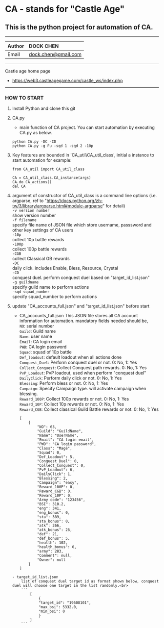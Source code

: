 # CA - stands for "Castle Age"
## This is the python project for automation of CA.
***
|Author|DOCK CHEN|
|:---|:---|
|Email|dock.chen@gmail.com|
***
Castle age home page 
- https://web3.castleagegame.com/castle_ws/index.php
***
### HOW TO START
1. Install Python and clone this git
2. CA.py 
    - main function of CA project. You can start automation by executing CA.py as below.<br>
    ```
    python CA.py -DC -CD
    python CA.py -g Fu -sqd 1 -sqd 2 -10p
    ```
3. Key features are bounded in 'CA_util\CA_util_class', initial a instance to start automation
    for example: <br>
    ```
    from CA_util import CA_util_class
    
    CA = CA_util_class.CA_instance(args)
    CA.do_CA_actions()
    del CA
    ```

4. argument of constructor of CA_util_class is a command line options (i.e. argparse, ref to "https://docs.python.org/zh-tw/3/library/argparse.html#module-argparse" for detail)<br>
    `-v version number`<br>
        show version number<br>
    `-f filename`<br>
        specify file name of JSON file which store username, passsword and other key settings of CA users<br>
    `-10p` <br>
    collect 10p battle rewards<br>
    `-100p` <br>
    collect 100p battle rewards<br>
    `-CGB` <br>
    collect Classical GB rewards<br>
    `-DC` <br>
    daily click. includes Enable, Bless, Resource, Crystal    <br>
    `-CD`<br>
    conquest duel. perform conquest duel based on "target_id_list.json"<br>
    `-g guildname`<br>
    specify guild name to perform actions<br>
    `-sqd squad_number`<br>
    specify squad_number to perform actions<br>

5. update "CA_accounts_full.json" and "target_id_list.json" before start<br>
    - CA_accounts_full.json
        This JSON file stores all CA account information for automation. mandatory fields needed should be,<br>
        `NO`: serial number<br>
        `Guild`: Guild name<br>
        `Name`: user name<br>
        `Email`: CA login email<br>
        `PWD`: CA login password<br>
        `Squad`: squad of 10p battle<br>
        `Def_loadout`: default loadout when all actions done<br>
        `Conquest_Duel`: Perform conquest duel or not. 0: No, 1: Yes<br>
        `Collect_Conquest`: Collect Conquest path rewards. 0: No, 1: Yes<br>
        `PvP_Loadout`: PvP loadout, used when perform "conquest duel"<br>
        `DailyClick`: Perform daily click or not. 0: No, 1: Yes<br>
        `Blessing`: Perform bless or not. 0: No, 1: Yes<br>
        `Campaign`: Specify Campaign type. will activate campaign when blessing.<br>
        `Reward_100P`: Collect 100p rewards or not. 0: No, 1: Yes<br>
        `Reward_10P`: Collect 10p rewards or not. 0: No, 1: Yes<br>
        `Reward_CGB`: Collect classical Guild Battle rewards or not. 0: No, 1: Yes<br>
        ```
        [
            {
                "NO": 63,
                "Guild": "GuildName",
                "Name": "UserName",
                "Email": "CA login email",
                "PWD": "CA login password",
                "Class": "Mage",
                "Squad": 0,
                "Def_Loadout": 5,
                "Conquest_Duel": 0,
                "Collect_Conquest": 0,
                "PvP_Loadout": 6,
                "DailyClick": 1,
                "Blessing": 2,
                "Campaign": "easy",
                "Reward_100P": 0,
                "Reward_CGB": 0,
                "Reward_10P": 0,
                "Army code": "123456",
                "BSI": 310.2,
                "eng": 341,
                "eng_bonus": 0,
                "sta": 389,
                "sta_bonus": 0,
                "atk": 266,
                "atk_bonus": 26,
                "def": 21,
                "def_bonus": 5,
                "health": 102,
                "health_bonus": 0,
                "army": 283,
                "Comment": null,
                "Owner": null
            }
        ]
    ```
    - target_id_list.json
        list of conquest duel target id as format shown below, conquest duel will choose one target in the list randomly.<br>
        ```
            [
                {
                "target_id": "19608101",
                "max_bsi": 5332.0,
                "min_bsi": 0
                }
            ]
        ```
